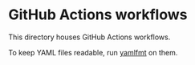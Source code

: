 # GitHub Actions workflows

This directory houses GitHub Actions workflows.

To keep YAML files readable, run [yamlfmt](https://github.com/google/yamlfmt)
on them.